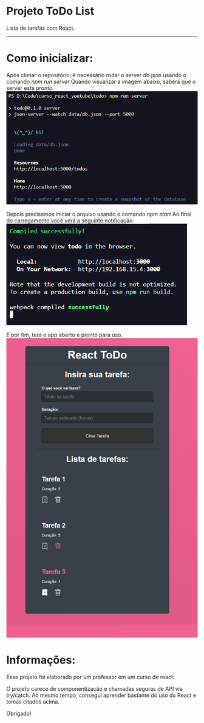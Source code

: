 # **Projeto ToDo List**  
Lista de tarefas com React.
______________________

# Como inicializar:
Após clonar o repositório, é necessário rodar o server db.json usando o comando *npm run server*
Quando visualizar a imagem abaixo, saberá que o server está pronto.
![Inicialização do banco de dados genérico](public\serverjson.png)

Depois precisamos iniciar o arquivo usando o comando *npm start*
Ao final do carregamento você verá a seguinte notificação:
![Inicialização do servidor](public\npmstart.png)

E por fim, terá o app aberto e pronto para uso.
![Lista de Tarefas](public\todolist.png)

# Informações:

Esse projeto foi elaborado por um professor em um curso de react.

O projeto carece de componentização e chamadas seguras de API via try/catch.
Ao mesmo tempo, consegui aprender bastante do uso do React e temas citados acima.



Obrigado!
